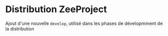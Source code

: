 # Distribution ZeeProject





Ajout d'une nouvelle `develop`, utilisé dans les phases de dévelopmment de la
distribution
